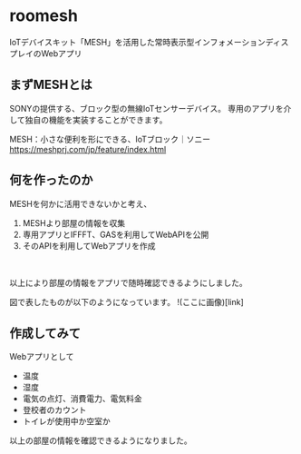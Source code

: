 # roomesh

IoTデバイスキット「MESH」を活用した常時表示型インフォメーションディスプレイのWebアプリ

## まずMESHとは
SONYの提供する、ブロック型の無線IoTセンサーデバイス。
専用のアプリを介して独自の機能を実装することができます。

MESH：小さな便利を形にできる、IoTブロック｜ソニー<br>
https://meshprj.com/jp/feature/index.html

## 何を作ったのか
MESHを何かに活用できないかと考え、
1. MESHより部屋の情報を収集
1. 専用アプリとIFFFT、GASを利用してWebAPIを公開
1. そのAPIを利用してWebアプリを作成
<br>

以上により部屋の情報をアプリで随時確認できるようにしました。

図で表したものが以下のようになっています。
!(ここに画像)[link]

## 作成してみて
Webアプリとして
- 温度
- 湿度
- 電気の点灯、消費電力、電気料金
- 登校者のカウント
- トイレが使用中か空室か

以上の部屋の情報を確認できるようになりました。